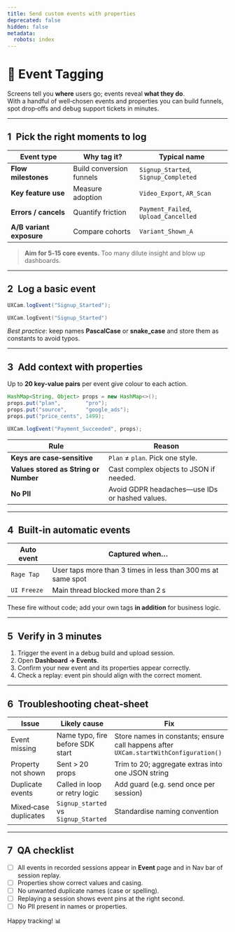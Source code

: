 ```yaml
---
title: Send custom events with properties
deprecated: false
hidden: false
metadata:
  robots: index
---
```

# 🎯 Event Tagging

Screens tell you **where** users go; events reveal **what they do**.  
With a handful of well‑chosen events and properties you can build funnels, spot drop‑offs and debug support tickets in minutes.

---

## 1 Pick the right moments to log

| Event type | Why tag it? | Typical name |
|------------|-------------|--------------|
| **Flow milestones** | Build conversion funnels | `Signup_Started`, `Signup_Completed` |
| **Key feature use** | Measure adoption | `Video_Export`, `AR_Scan` |
| **Errors / cancels** | Quantify friction | `Payment_Failed`, `Upload_Cancelled` |
| **A/B variant exposure** | Compare cohorts | `Variant_Shown_A` |

> **Aim for 5‑15 core events.** Too many dilute insight and blow up dashboards.

---

## 2 Log a basic event
```java
UXCam.logEvent("Signup_Started");
```
```kotlin
UXCam.logEvent("Signup_Started")
```
*Best practice*: keep names **PascalCase** or **snake_case** and store them as constants to avoid typos.

---

## 3 Add context with properties

Up to **20 key‑value pairs** per event give colour to each action.
```java
HashMap<String, Object> props = new HashMap<>();
props.put("plan",        "pro");
props.put("source",      "google_ads");
props.put("price_cents", 1499);

UXCam.logEvent("Payment_Succeeded", props);
```

| Rule | Reason |
|------|--------|
| **Keys are case‑sensitive** | `Plan` ≠ `plan`. Pick one style. |
| **Values stored as String or Number** | Cast complex objects to JSON if needed. |
| **No PII** | Avoid GDPR headaches—use IDs or hashed values. |

---

## 4 Built‑in automatic events

| Auto event | Captured when… |
|------------|----------------|
| `Rage Tap` | User taps more than 3 times in less than 300 ms at same spot |
| `UI Freeze` | Main thread blocked more than 2 s |

These fire without code; add your own tags **in addition** for business logic.

---

## 5 Verify in 3 minutes

1. Trigger the event in a debug build and upload session.  
2. Open **Dashboard → Events**.  
3. Confirm your new event and its properties appear correctly.  
4. Check a replay: event pin should align with the correct moment.

---

## 6 Troubleshooting cheat‑sheet

| Issue | Likely cause | Fix |
|-------|--------------|-----|
| Event missing | Name typo, fire before SDK start | Store names in constants; ensure call happens after `UXCam.startWithConfiguration()` |
| Property not shown | Sent > 20 props | Trim to 20; aggregate extras into one JSON string |
| Duplicate events | Called in loop or retry logic | Add guard (e.g. send once per session) |
| Mixed‑case duplicates | `Signup_started` vs `Signup_Started` | Standardise naming convention |

---

## 7 QA checklist

- [ ] All events in recorded sessions appear in **Event** page and in Nav bar of session replay.
- [ ] Properties show correct values and casing.  
- [ ] No unwanted duplicate names (case or spelling).  
- [ ] Replaying a session shows event pins at the right second.  
- [ ] No PII present in names or properties.

Happy tracking! 📊